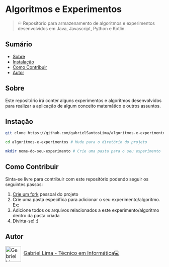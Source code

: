 # Algoritmos e Experimentos
> ♾️ Repositório para armazenamento de algoritmos e experimentos desenvolvidos em Java, Javascript, Python e Kotlin.

## Sumário
- [Sobre](#sobre)
- [Instalação](#instação)
- [Como Contribuir](#como-contribuir)
- [Autor](#autor)

## Sobre
Este repositório irá conter alguns experimentos e algoritmos desenvolvidos para realizar a aplicação de algum conceito matemático e outros assuntos.

## Instação
```bash
git clone https://github.com/gabrielSantosLima/algoritmos-e-experimentos.git # Clone o projeto

cd algoritmos-e-experimentos # Mude para o diretório do projeto

mkdir nome-do-seu-experimento # Crie uma pasta para o seu experimento
```

## Como Contribuir

Sinta-se livre para contribuir com este repositório podendo seguir os seguintes passos:
1. [Crie um fork](https://docs.github.com/en/get-started/quickstart/fork-a-repo) pessoal do projeto
2. Crie uma pasta específica para adicionar o seu experimento/algoritmo. Ex: 
3. Adicione todos os arquivos relacionados a este experimento/algoritmo dentro da pasta criada
4. Divirta-se! :)

## Autor
<p style="display: flex; align-items: center; gap: 8px; font-size: 16px;">
  <img src="https://github.com/gabrielSantosLima.png" width=50 alt="Gabriel Lima">
  <a href="https://github.com/gabrielSantosLima">Gabriel Lima - Técnico em Informática💻</a>
</p>